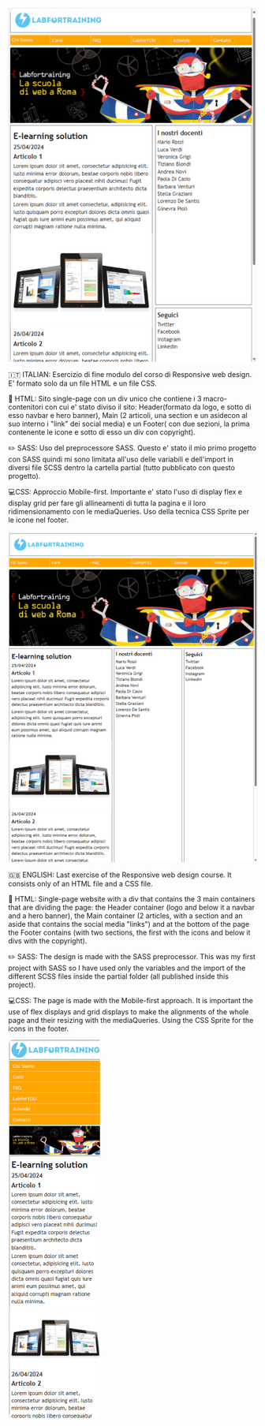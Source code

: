 ![show the homepage](img/flex-grid.png)

🇮🇹 ITALIAN: Esercizio di fine modulo del corso di Responsive web design. E' formato solo da un file HTML e un file CSS.

📄 HTML: Sito single-page con un div unico che contiene i 3 macro-contenitori con cui e' stato diviso il sito: Header(formato da logo, e sotto di esso navbar e hero banner), Main (2 articoli, una section e un 
asidecon al suo interno i "link" dei social media) e un Footer( con due sezioni, la prima contenente le icone e sotto di esso un div con copyright).

✏️ SASS: Uso del preprocessore SASS. Questo e' stato il mio primo progetto con SASS quindi mi sono limitata all'uso delle variabili e dell'import in diversi file SCSS dentro la cartella partial (tutto pubblicato 
con questo progetto).

💻CSS: Approccio Mobile-first. Importante e' stato l'uso di display flex e display grid per fare gli allineamenti di tutta la pagina e il loro ridimensionamento con le mediaQueries. Uso della tecnica CSS Sprite 
per le icone nel footer.

![show the homepage](img/flex-grid2.png)

🇬🇧 ENGLISH: Last exercise of the Responsive web design course. It consists only of an HTML file and a CSS file.

📄 HTML: Single-page website with a div that contains the 3 main containers that are dividing the page: the Header container (logo and below it a navbar and a hero banner), the Main container (2 articles, 
with a section and an aside that contains the social media "links") and at the bottom of the page the Footer contains (with two sections, the first with the icons and below it divs with the copyright).

✏️ SASS: The design is made with the SASS preprocessor. This was my first project with SASS so I have used only the variables and the import of the different SCSS files inside the partial folder (all published 
inside this project).

💻CSS: The page is made with the Mobile-first approach. It is important the use of flex displays and grid displays to make the alignments of the whole page and their resizing with the mediaQueries. Using the CSS 
Sprite for the icons in the footer.

![show the homepage](img/flex-grid3.png)
